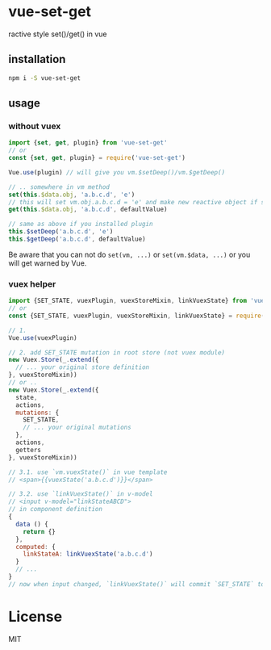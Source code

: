 # vue-set-get
ractive style set()/get() in vue

## installation

```bash
npm i -S vue-set-get
```

## usage

### without vuex
```javascript
import {set, get, plugin} from 'vue-set-get'
// or
const {set, get, plugin} = require('vue-set-get')

Vue.use(plugin) // will give you vm.$setDeep()/vm.$getDeep()

// .. somewhere in vm method
set(this.$data.obj, 'a.b.c.d', 'e')
// this will set vm.obj.a.b.c.d = 'e' and make new reactive object if some path is undefined
get(this.$data.obj, 'a.b.c.d', defaultValue)

// same as above if you installed plugin
this.$setDeep('a.b.c.d', 'e')
this.$getDeep('a.b.c.d', defaultValue)
```
Be aware that you can not do `set(vm, ...)` or `set(vm.$data, ...)` or you will get warned by Vue.

### vuex helper
```javascript
import {SET_STATE, vuexPlugin, vuexStoreMixin, linkVuexState} from 'vue-set-get'
// or
const {SET_STATE, vuexPlugin, vuexStoreMixin, linkVuexState} = require('vue-set-get')

// 1.
Vue.use(vuexPlugin)

// 2. add SET_STATE mutation in root store (not vuex module)
new Vuex.Store(_.extend({
  // ... your original store definition
}, vuexStoreMixin))
// or ..
new Vuex.Store(_.extend({
  state,
  actions,
  mutations: {
    SET_STATE,
    // ... your original mutations
  },
  actions,
  getters
}, vuexStoreMixin))

// 3.1. use `vm.vuexState()` in vue template
// <span>{{vuexState('a.b.c.d')}}</span>

// 3.2. use `linkVuexState()` in v-model
// <input v-model="linkStateABCD">
// in component definition
{
  data () {
    return {}
  },
  computed: {
    linkStateA: linkVuexState('a.b.c.d')
  }
  // ...
}
// now when input changed, `linkVuexState()` will commit `SET_STATE` to change the value of `$store.state.a.b.c.d`
```


# License
MIT
